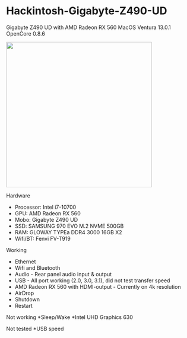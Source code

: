 # Hackintosh-Gigabyte-Z490-UD
Gigabyte Z490 UD with AMD Radeon RX 560
MacOS Ventura 13.0.1
OpenCore 0.8.6 

<img width="392" src="https://user-images.githubusercontent.com/64507185/204080779-84ab9b0f-51ee-44e9-9af2-093af5b5028a.png">

Hardware
* Processor: Intel i7-10700
* GPU: AMD Radeon RX 560
* Mobo: Gigabyte Z490 UD
* SSD: SAMSUNG 970 EVO M.2 NVME 500GB
* RAM: GLOWAY TYPEa DDR4 3000 16GB X2
* Wifi/BT: Fenvi FV-T919

Working
* Ethernet
* Wifi and Bluetooth
* Audio - Rear panel audio input & output
* USB - All port working (2.0, 3.0, 3.1), did not test transfer speed
* AMD Radeon RX 560 with HDMI-output - Currently on 4k resolution
* AirDrop
* Shutdown
* Restart

Not working
*Sleep/Wake
*Intel UHD Graphics 630

Not tested
*USB speed

